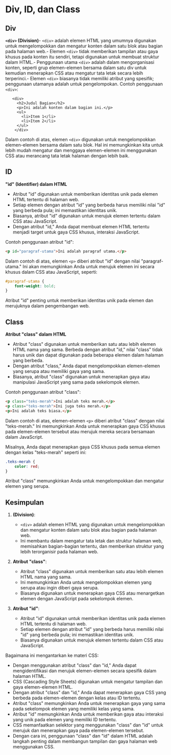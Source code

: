 # Div, ID, dan Class

## Div
**`<div>` (Division)**- `<div>` adalah elemen HTML yang umumnya digunakan untuk mengelompokkan dan mengatur konten dalam satu blok atau bagian pada halaman web.- Elemen `<div>` tidak memberikan tampilan atau gaya khusus pada konten itu sendiri, tetapi digunakan untuk membuat struktur dalam HTML.- Penggunaan utama `<div>` adalah dalam mengorganisasi konten, seperti grup elemen-elemen bersama dalam satu div untuk kemudian menerapkan CSS atau mengatur tata letak secara lebih terperinci.- Elemen `<div>` biasanya tidak memiliki atribut yang spesifik; penggunaan utamanya adalah untuk pengelompokan.
Contoh penggunaan `<div>`:
```
   <div>    
     <h2>Judul Bagian</h2>    
     <p>Ini adalah konten dalam bagian ini.</p>    
     <ul>        
       <li>Item 1</li>        
       <li>Item 2</li>    
     </ul>
    </div>
```
Dalam contoh di atas, elemen `<div>` digunakan untuk mengelompokkan elemen-elemen bersama dalam satu blok. Hal ini memungkinkan kita untuk lebih mudah mengatur dan menggaya elemen-elemen ini menggunakan CSS atau merancang tata letak halaman dengan lebih baik.

## ID

**"id" (Identifier) dalam HTML**
- Atribut "id" digunakan untuk memberikan identitas unik pada elemen HTML tertentu di halaman web.
- Setiap elemen dengan atribut "id" yang berbeda harus memiliki nilai "id" yang berbeda pula; ini memastikan identitas unik.
- Biasanya, atribut "id" digunakan untuk merujuk elemen tertentu dalam CSS atau JavaScript.
- Dengan atribut "id," Anda dapat membuat elemen HTML tertentu menjadi target untuk gaya CSS khusus, interaksi JavaScript.

Contoh penggunaan atribut "id":
```html
<p id="paragraf-utama">Ini adalah paragraf utama.</p>
```

Dalam contoh di atas, elemen `<p>` diberi atribut "id" dengan nilai "paragraf-utama." Ini akan memungkinkan Anda untuk merujuk elemen ini secara khusus dalam CSS atau JavaScript, seperti:
```css
#paragraf-utama {
    font-weight: bold;
}
```

Atribut "id" penting untuk memberikan identitas unik pada elemen dan merujuknya dalam pengembangan web.

## Class


**Atribut "class" dalam HTML**
- Atribut "class" digunakan untuk memberikan satu atau lebih elemen HTML nama yang sama. Berbeda dengan atribut "id," nilai "class" tidak harus unik dan dapat digunakan pada beberapa elemen dalam halaman yang berbeda.
- Dengan atribut "class," Anda dapat mengelompokkan elemen-elemen yang serupa atau memiliki gaya yang sama.
- Biasanya, atribut "class" digunakan untuk menerapkan gaya atau manipulasi JavaScript yang sama pada sekelompok elemen.

Contoh penggunaan atribut "class":
```html
<p class="teks-merah">Ini adalah teks merah.</p>
<p class="teks-merah">Ini juga teks merah.</p>
<p>Ini adalah teks biasa.</p>
```

Dalam contoh di atas, elemen-elemen `<p>` diberi atribut "class" dengan nilai "teks-merah." Ini memungkinkan Anda untuk menerapkan gaya CSS khusus pada elemen-elemen tersebut atau merujuk mereka secara bersamaan dalam JavaScript.

Misalnya, Anda dapat menerapkan gaya CSS khusus pada semua elemen dengan kelas "teks-merah" seperti ini:
```css
.teks-merah {
    color: red;
}
```

Atribut "class" memungkinkan Anda untuk mengelompokkan dan mengatur elemen yang serupa.

## Kesimpulan

1. **<div> (Division)**:
   - `<div>` adalah elemen HTML yang digunakan untuk mengelompokkan dan mengatur konten dalam satu blok atau bagian pada halaman web.
   - Ini membantu dalam mengatur tata letak dan struktur halaman web, memisahkan bagian-bagian tertentu, dan memberikan struktur yang lebih terorganisir pada halaman web.

2. **Atribut "class"**:
   - Atribut "class" digunakan untuk memberikan satu atau lebih elemen HTML nama yang sama.
   - Ini memungkinkan Anda untuk mengelompokkan elemen yang serupa atau ingin diberi gaya serupa.
   - Biasanya digunakan untuk menerapkan gaya CSS atau menargetkan elemen dengan JavaScript pada sekelompok elemen.

3. **Atribut "id"**:
   - Atribut "id" digunakan untuk memberikan identitas unik pada elemen HTML tertentu di halaman web.
   - Setiap elemen dengan atribut "id" yang berbeda harus memiliki nilai "id" yang berbeda pula; ini memastikan identitas unik.
   - Biasanya digunakan untuk merujuk elemen tertentu dalam CSS atau JavaScript.

Bagaimana ini mengantarkan ke materi CSS:

- Dengan menggunakan atribut "class" dan "id," Anda dapat mengidentifikasi dan merujuk elemen-elemen secara spesifik dalam halaman HTML.
- CSS (Cascading Style Sheets) digunakan untuk mengatur tampilan dan gaya elemen-elemen HTML.
- Dengan atribut "class" dan "id," Anda dapat menerapkan gaya CSS yang berbeda pada elemen-elemen dengan kelas atau ID tertentu.
- Atribut "class" memungkinkan Anda untuk menerapkan gaya yang sama pada sekelompok elemen yang memiliki kelas yang sama.
- Atribut "id" memungkinkan Anda untuk memberikan gaya atau interaksi yang unik pada elemen yang memiliki ID tertentu.
- CSS memanfaatkan selektor yang menggunakan "class" dan "id" untuk merujuk dan menerapkan gaya pada elemen-elemen tersebut.
- Dengan cara ini, penggunaan "class" dan "id" dalam HTML adalah langkah penting dalam membangun tampilan dan gaya halaman web menggunakan CSS.